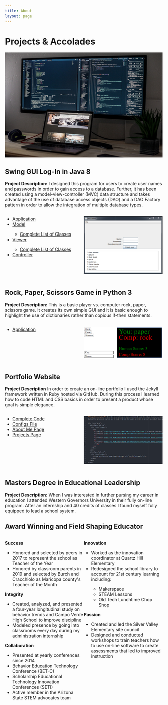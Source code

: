 ```yaml
---
title: About
layout: page
---
```

# Projects & Accolades
![Coding Set-Up](https://github.com/chrishamlin98/chrishamlin98.github.io/blob/master/assets/images/Coding_Screenshot_small.jpg?raw=true)

## Swing GUI Log-In in Java 8

**Project Description:**  I designed this program for users to create user names and passwords in order to gain access to a database.  Further, it has been created using a model-view-controller (MVC) data structure and takes advantage of the use of database access objects (DAO) and a DAO Factory pattern in order to allow the integration of multiple database types.

<style>
.grid {
  display: flex;
}
.col-1-2 {
  flex: 1;
}
.cole-1-2:last-child {
  margin-left: 10px;
}
</style>

<div class="grid">
  <div class="col-1-2">
    <div class="content">
      <ul>
        <li><a href="https://raw.githubusercontent.com/chrishamlin98/Class-Sorter-MCV/master/src/classSorter/app/Application.java">Application</a></li>
        <li><a href="https://raw.githubusercontent.com/chrishamlin98/Class-Sorter-MCV/master/src/classSorter/dataModel/Model.java">Model</a></li>
          <ul>
            <li><a href="https://github.com/chrishamlin98/Class-Sorter-MCV/tree/master/src/classSorter/dataModel">Complete List of Classes</a></li>
          </ul>
        <li><a href="https://raw.githubusercontent.com/chrishamlin98/Class-Sorter-MCV/master/src/classSorter/viewer/View.java">Viewer</a></li>
          <ul>
            <li><a href="https://github.com/chrishamlin98/Class-Sorter-MCV/tree/master/src/classSorter/viewer">Complete List of Classes</a></li>
          </ul>
        <li><a href="https://raw.githubusercontent.com/chrishamlin98/Class-Sorter-MCV/master/src/classSorter/controller/Controller.java">Controller</a></li>
      </ul>
    </div>
  </div>
  <div class="col-1-2">
    <div class="content">
      <p><img src="/assets/images/MVC_app.png" alt="MVC App Screenshot"></p>
    </div>
  </div>
</div>  

## Rock, Paper, Scissors Game in Python 3

**Project Description:**  This is a basic player vs. computer rock, paper, scissors game.  It creates its own simple GUI and it is basic enough to highlight the use of dictionaries rather than copious if-then statements.

<div class="grid">
  <div class="col-1-2">
    <div class="content">
      <ul>
        <li><a href="https://raw.githubusercontent.com/chrishamlin98/rockpaperscissors/master/rock_paper_scissors.py">Application</a></li>
      </ul>
    </div>
  </div>
  <div class="col-1-2">
    <div class="content">
      <p><img src="/assets/images/RPS App.png" alt="RPS app"></p>
    </div>
  </div>
</div>

## Portfolio Website

**Project Description**  In order to create an on-line portfolio I used the Jekyll framework written in Ruby hosted via GitHub.  During this process I learned how to code HTML and CSS basics in order to present a product whose goal is simple elegance.

<div class="grid">
  <div class="col-1-2">
    <div class="content">
      <ul>
        <li><a href="https://github.com/chrishamlin98/chrishamlin98.github.io">Complete Code</a></li>
        <li><a href="https://raw.githubusercontent.com/chrishamlin98/chrishamlin98.github.io/master/_config.yml">Configs File</a></li>
        <li><a href="https://raw.githubusercontent.com/chrishamlin98/chrishamlin98.github.io/master/about.md">About Me Page</a></li>
        <li><a href="https://raw.githubusercontent.com/chrishamlin98/chrishamlin98.github.io/master/projects.md">Projects Page</a></li>
      </ul>
    </div>
  </div>
  <div class="col-1-2">
    <div class="content">
      <p><img src="/assets/images/port_code.png" alt="Portfoilo Example"></p>
    </div>
  </div>
</div>

## Masters Degree in Educational Leadership

**Project Description:**  When I was interested in further pursing my career in education I attended Western Governors University in their fully on-line program.  After an internship and 40 credits of classes I found myself fully equipped to lead a school system.  

## Award Winning and Field Shaping Educator
<div class="grid">
  <div class="col-1-2">
    <div class="content">
      <p class="text-center"><strong>Success</strong></p>
        <ul>
          <li>Honored and selected by peers in 2017 to represent the school as Teacher of the Year</li>
          <li>Honored by classroom parents in 2019 and selected by Burch and Cracchiolo as Maricopa county's Teacher of the Month</li>
        </ul>
      <p class="text-center"><strong>Integrity</strong></p>
        <ul>
          <li>Created, analyzed, and presented a four-year longitudinal study on behavior trends and Campo Verde High School to improve discipline</li>
          <li>Modeled presence by going into classrooms every day during my administration internship</li>
        </ul>
      <p class="text-center"><strong>Collaboration</strong></p>
        <ul>
          <li>Presented at yearly conferences since 2014</li>
            <li>Behavior Education Technology Conference (BET-C)</li>
            <li>Scholarship Educational Technology Innovation Conferences (SETI)</li>
          <li>Active member in the Arizona State STEM advocates team</li>
        </ul>      
    </div>
  </div>
  <div class="col-1-2">
    <div class="content">
      <p class="text-center"><strong>Innovation</strong></p>
        <ul>
          <li>Worked as the innovation coordinator at Quartz Hill Elementary</li>
          <li>Redesigned the school library to account for 21st century learning including:</li>
            <ul>
              <li>Makerspace</li>
              <li>STEAM Lessons</li>
              <li>Old Tech Lunchtime Chop Shop</li>
            </ul>
        </ul>
      <p class="text-center"><strong>Passion</strong></p>
        <ul>
          <li>Created and led the Silver Valley Elementary site council</li>
          <li>Designed and conducted workshops to train teachers how to use on-line software to create assessments that led to improved instruction</li>
        </ul>    
    </div>
  </div>
</div>   

<!--For more details see [GitHub Flavored Markdown](https://guides.github.com/features/mastering-markdown/).-->
